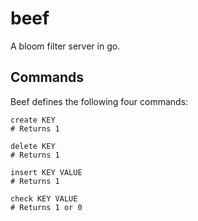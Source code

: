 # beef

A bloom filter server in go.

## Commands
Beef defines the following four commands:

```
create KEY
# Returns 1

delete KEY
# Returns 1

insert KEY VALUE
# Returns 1

check KEY VALUE
# Returns 1 or 0
```